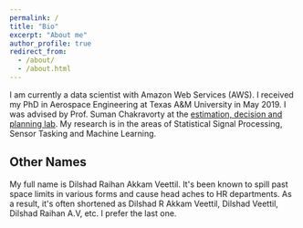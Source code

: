 ```yaml
---
permalink: /
title: "Bio"
excerpt: "About me"
author_profile: true
redirect_from: 
  - /about/
  - /about.html
---
```


I am currently a data scientist with Amazon Web Services (AWS). I received my PhD in Aerospace Engineering at Texas A&M University in May 2019. I was advised by Prof. Suman Chakravorty at the [estimation, decision and planning lab](http://edplab.org/people/). My research is in the areas of Statistical Signal Processing, Sensor Tasking and Machine Learning.

Other Names
-----------
My full name is Dilshad Raihan Akkam Veettil. It's been known to spill past space limits in various forms and cause head aches to HR departments. As a result, it's often shortened as Dilshad R Akkam Veettil, Dilshad Veettil, Dilshad Raihan A.V,  etc. I prefer the last one.
